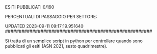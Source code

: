 ESITI PUBBLICATI 0/190 

PERCENTUALI DI PASSAGGIO PER SETTORE:

UPDATED 2023-09-11 09:17:19.951640
###################################################### 

Si tratta di un semplice script in python per controllare quando sono pubblicati gli esiti (ASN 2021, sesto quadrimestre).

